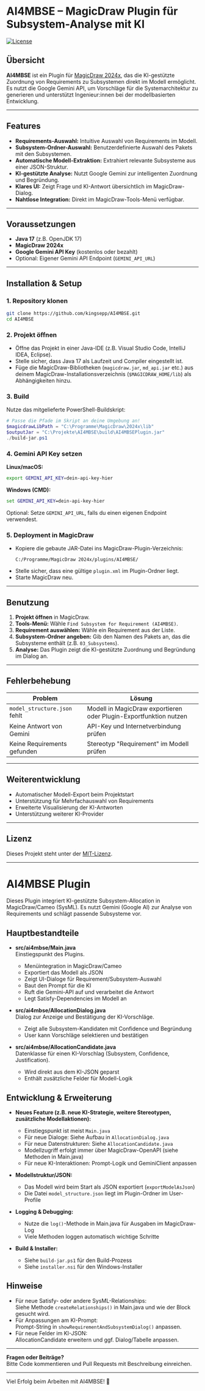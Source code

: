 # AI4MBSE – MagicDraw Plugin für Subsystem-Analyse mit KI

[![License](https://img.shields.io/badge/license-MIT-blue.svg)](LICENSE)

## Übersicht

**AI4MBSE** ist ein Plugin für [MagicDraw 2024x](https://www.nomagic.com/products/magicdraw), das die KI-gestützte Zuordnung von Requirements zu Subsystemen direkt im Modell ermöglicht. Es nutzt die Google Gemini API, um Vorschläge für die Systemarchitektur zu generieren und unterstützt Ingenieur:innen bei der modellbasierten Entwicklung.

---

## Features

- **Requirements-Auswahl:** Intuitive Auswahl von Requirements im Modell.
- **Subsystem-Ordner-Auswahl:** Benutzerdefinierte Auswahl des Pakets mit den Subsystemen.
- **Automatische Modell-Extraktion:** Extrahiert relevante Subsysteme aus einer JSON-Struktur.
- **KI-gestützte Analyse:** Nutzt Google Gemini zur intelligenten Zuordnung und Begründung.
- **Klares UI:** Zeigt Frage und KI-Antwort übersichtlich im MagicDraw-Dialog.
- **Nahtlose Integration:** Direkt im MagicDraw-Tools-Menü verfügbar.

---

## Voraussetzungen

- **Java 17** (z.B. OpenJDK 17)
- **MagicDraw 2024x**
- **Google Gemini API Key** (kostenlos oder bezahlt)
- Optional: Eigener Gemini API Endpoint (`GEMINI_API_URL`)

---

## Installation & Setup

### 1. Repository klonen

```bash
git clone https://github.com/kingsepp/AI4MBSE.git
cd AI4MBSE
```

### 2. Projekt öffnen

- Öffne das Projekt in einer Java-IDE (z.B. Visual Studio Code, IntelliJ IDEA, Eclipse).
- Stelle sicher, dass Java 17 als Laufzeit und Compiler eingestellt ist.
- Füge die MagicDraw-Bibliotheken (`magicdraw.jar`, `md_api.jar` etc.) aus deinem MagicDraw-Installationsverzeichnis (`$MAGICDRAW_HOME/lib`) als Abhängigkeiten hinzu.

### 3. Build

Nutze das mitgelieferte PowerShell-Buildskript:

```powershell
# Passe die Pfade im Skript an deine Umgebung an!
$magicdrawLibPath = "C:\Programme\MagicDraw\2024x\lib"
$outputJar = "C:\Projekte\AI4MBSE\build\AI4MBSEPlugin.jar"
./build-jar.ps1
```

### 4. Gemini API Key setzen

**Linux/macOS:**
```bash
export GEMINI_API_KEY=dein-api-key-hier
```

**Windows (CMD):**
```cmd
set GEMINI_API_KEY=dein-api-key-hier
```

Optional: Setze `GEMINI_API_URL`, falls du einen eigenen Endpoint verwendest.

### 5. Deployment in MagicDraw

- Kopiere die gebaute JAR-Datei ins MagicDraw-Plugin-Verzeichnis:
  ```
  C:/Programme/MagicDraw 2024x/plugins/AI4MBSE/
  ```
- Stelle sicher, dass eine gültige `plugin.xml` im Plugin-Ordner liegt.
- Starte MagicDraw neu.

---

## Benutzung

1. **Projekt öffnen** in MagicDraw.
2. **Tools-Menü:** Wähle `Find Subsystem for Requirement (AI4MBSE)`.
3. **Requirement auswählen:** Wähle ein Requirement aus der Liste.
4. **Subsystem-Ordner angeben:** Gib den Namen des Pakets an, das die Subsysteme enthält (z.B. `03_Subsystems`).
5. **Analyse:** Das Plugin zeigt die KI-gestützte Zuordnung und Begründung im Dialog an.

---

## Fehlerbehebung

| Problem                      | Lösung                                                         |
|------------------------------|----------------------------------------------------------------|
| `model_structure.json` fehlt | Modell in MagicDraw exportieren oder Plugin-Exportfunktion nutzen |
| Keine Antwort von Gemini     | API-Key und Internetverbindung prüfen                          |
| Keine Requirements gefunden  | Stereotyp "Requirement" im Modell prüfen                       |

---

## Weiterentwicklung

- Automatischer Modell-Export beim Projektstart
- Unterstützung für Mehrfachauswahl von Requirements
- Erweiterte Visualisierung der KI-Antworten
- Unterstützung weiterer KI-Provider

---

## Lizenz

Dieses Projekt steht unter der [MIT-Lizenz](LICENSE).

---

# AI4MBSE Plugin

Dieses Plugin integriert KI-gestützte Subsystem-Allocation in MagicDraw/Cameo (SysML). Es nutzt Gemini (Google AI) zur Analyse von Requirements und schlägt passende Subsysteme vor.

## Hauptbestandteile

- **src/ai4mbse/Main.java**  
  Einstiegspunkt des Plugins.  
  - Menüintegration in MagicDraw/Cameo
  - Exportiert das Modell als JSON
  - Zeigt UI-Dialoge für Requirement/Subsystem-Auswahl
  - Baut den Prompt für die KI
  - Ruft die Gemini-API auf und verarbeitet die Antwort
  - Legt Satisfy-Dependencies im Modell an

- **src/ai4mbse/AllocationDialog.java**  
  Dialog zur Anzeige und Bestätigung der KI-Vorschläge.  
  - Zeigt alle Subsystem-Kandidaten mit Confidence und Begründung
  - User kann Vorschläge selektieren und bestätigen

- **src/ai4mbse/AllocationCandidate.java**  
  Datenklasse für einen KI-Vorschlag (Subsystem, Confidence, Justification).  
  - Wird direkt aus dem KI-JSON geparst
  - Enthält zusätzliche Felder für Modell-Logik

## Entwicklung & Erweiterung

- **Neues Feature (z.B. neue KI-Strategie, weitere Stereotypen, zusätzliche Modellaktionen):**
  - Einstiegspunkt ist meist `Main.java`
  - Für neue Dialoge: Siehe Aufbau in `AllocationDialog.java`
  - Für neue Datenstrukturen: Siehe `AllocationCandidate.java`
  - Modellzugriff erfolgt immer über MagicDraw-OpenAPI (siehe Methoden in Main.java)
  - Für neue KI-Interaktionen: Prompt-Logik und GeminiClient anpassen

- **Modellstruktur/JSON:**
  - Das Modell wird beim Start als JSON exportiert (`exportModelAsJson`)
  - Die Datei `model_structure.json` liegt im Plugin-Ordner im User-Profile

- **Logging & Debugging:**
  - Nutze die `log()`-Methode in Main.java für Ausgaben im MagicDraw-Log
  - Viele Methoden loggen automatisch wichtige Schritte

- **Build & Installer:**
  - Siehe `build-jar.ps1` für den Build-Prozess
  - Siehe `installer.nsi` für den Windows-Installer

## Hinweise

- Für neue Satisfy- oder andere SysML-Relationships:  
  Siehe Methode `createRelationships()` in Main.java und wie der Block gesucht wird.
- Für Anpassungen am KI-Prompt:  
  Prompt-String in `showRequirementAndSubsystemDialog()` anpassen.
- Für neue Felder im KI-JSON:  
  AllocationCandidate erweitern und ggf. Dialog/Tabelle anpassen.

---

**Fragen oder Beiträge?**  
Bitte Code kommentieren und Pull Requests mit Beschreibung einreichen.

---

Viel Erfolg beim Arbeiten mit AI4MBSE! 🚀